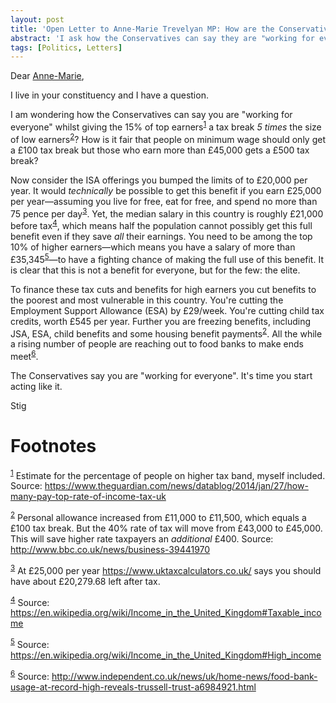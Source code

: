```yaml
---
layout: post
title: 'Open Letter to Anne-Marie Trevelyan MP: How are the Conservatives "working for everyone"?'
abstract: 'I ask how the Conservatives can say they are "working for everyone" whilst giving extra tax breaks and benefits to the 15% of top earners, and at the same time cutting benefits for the poor.'
tags: [Politics, Letters]
---
```


Dear [Anne-Marie](https://www.teamtrevelyan.co.uk/),

I live in your constituency and I have a question.

I am wondering how the Conservatives can say you are "working for
everyone" whilst giving the 15% of top earners<sup><a id="fnr.1" class="footref" href="#fn.1">1</a></sup> a tax break *5
times* the size of low earners<sup><a id="fnr.2" class="footref" href="#fn.2">2</a></sup>? How is it fair that people on
minimum wage should only get a £100 tax break but those who earn more
than £45,000 gets a £500 tax break?

Now consider the ISA offerings you bumped the limits of to £20,000 per
year. It would *technically* be possible to get this benefit if you earn
£25,000 per year&#x2014;assuming you live for free, eat for free, and spend
no more than 75 pence per day<sup><a id="fnr.3" class="footref" href="#fn.3">3</a></sup>. Yet, the median salary in this
country is roughly £21,000 before tax<sup><a id="fnr.4" class="footref" href="#fn.4">4</a></sup>, which means half the
population cannot possibly get this full benefit even if they save *all*
their earnings. You need to be among the top 10% of higher
earners&#x2014;which means you have a salary of more than
£35,345<sup><a id="fnr.5" class="footref" href="#fn.5">5</a></sup>&#x2014;to have a fighting chance of making the full use of
this benefit. It is clear that this is not a benefit for everyone, but
for the few: the elite.

To finance these tax cuts and benefits for high earners you cut
benefits to the poorest and most vulnerable in this country. You're
cutting the Employment Support Allowance (ESA) by £29/week. You're
cutting child tax credits, worth £545 per year. Further you are
freezing benefits, including JSA, ESA, child benefits and some housing
benefit payments<sup><a id="fnr.2.100" class="footref" href="#fn.2">2</a></sup>. All the while a rising number of people are
reaching out to food banks to make ends meet<sup><a id="fnr.6" class="footref" href="#fn.6">6</a></sup>.

The Conservatives say you are "working for everyone". It's time you
start acting like it.

Stig


# Footnotes

<sup><a id="fn.1" href="#fnr.1">1</a></sup> Estimate for the percentage of people on higher tax band,
myself included. Source:
<https://www.theguardian.com/news/datablog/2014/jan/27/how-many-pay-top-rate-of-income-tax-uk>

<sup><a id="fn.2" href="#fnr.2">2</a></sup> Personal allowance increased from £11,000 to £11,500, which
equals a £100 tax break. But the 40% rate of tax will move from
£43,000 to £45,000. This will save higher rate taxpayers an *additional*
£400. Source: <http://www.bbc.co.uk/news/business-39441970>

<sup><a id="fn.3" href="#fnr.3">3</a></sup> At £25,000 per year <https://www.uktaxcalculators.co.uk/> says
you should have about £20,279.68 left after tax.

<sup><a id="fn.4" href="#fnr.4">4</a></sup> Source: <https://en.wikipedia.org/wiki/Income_in_the_United_Kingdom#Taxable_income>

<sup><a id="fn.5" href="#fnr.5">5</a></sup> Source: <https://en.wikipedia.org/wiki/Income_in_the_United_Kingdom#High_income>

<sup><a id="fn.6" href="#fnr.6">6</a></sup> Source:
<http://www.independent.co.uk/news/uk/home-news/food-bank-usage-at-record-high-reveals-trussell-trust-a6984921.html>
